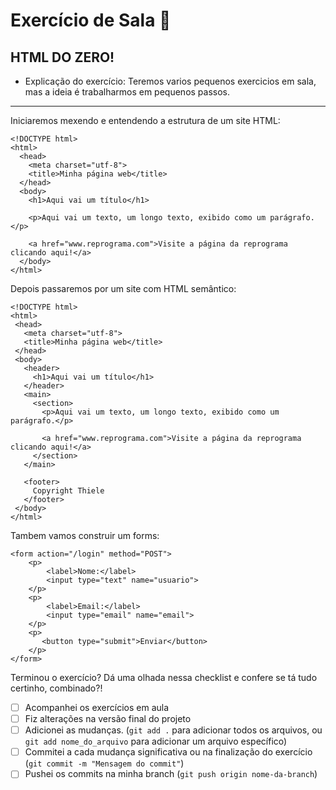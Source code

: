# Exercício de Sala 🏫  

## HTML DO ZERO!

- Explicação do exercício: Teremos varios pequenos exercicios em sala, mas a ideia é trabalharmos em pequenos passos. 
---
Iniciaremos mexendo e entendendo a estrutura de um site HTML:


```
<!DOCTYPE html>
<html>
  <head>
    <meta charset="utf-8">
    <title>Minha página web</title>
  </head>
  <body>
    <h1>Aqui vai um título</h1>

    <p>Aqui vai um texto, um longo texto, exibido como um parágrafo.</p>

    <a href="www.reprograma.com">Visite a página da reprograma clicando aqui!</a>
  </body>
</html>

```

Depois passaremos por um site com HTML semântico:

```
<!DOCTYPE html>
<html>
 <head>
   <meta charset="utf-8">
   <title>Minha página web</title>
 </head>
 <body>
   <header>
     <h1>Aqui vai um título</h1>
   </header>
   <main>
     <section>
       <p>Aqui vai um texto, um longo texto, exibido como um parágrafo.</p>

       <a href="www.reprograma.com">Visite a página da reprograma clicando aqui!</a>
     </section>
   </main>

   <footer>
     Copyright Thiele
   </footer>
 </body>
</html>

```


Tambem vamos construir um forms:

```
<form action="/login" method="POST">
    <p>
        <label>Nome:</label>
        <input type="text" name="usuario">
    </p>
    <p>
        <label>Email:</label>
        <input type="email" name="email">
    </p>
    <p>
       <button type="submit">Enviar</button>
    </p>
</form>
```

Terminou o exercício? Dá uma olhada nessa checklist e confere se tá tudo certinho, combinado?!

- [ ] Acompanhei os exercícios  em aula
- [ ] Fiz alterações na versão final do projeto
- [ ] Adicionei as mudanças. (`git add .` para adicionar todos os arquivos, ou `git add nome_do_arquivo` para adicionar um arquivo específico)
- [ ] Commitei a cada mudança significativa ou na finalização do exercício (`git commit -m "Mensagem do commit"`)
- [ ] Pushei os commits na minha branch (`git push origin nome-da-branch`)
